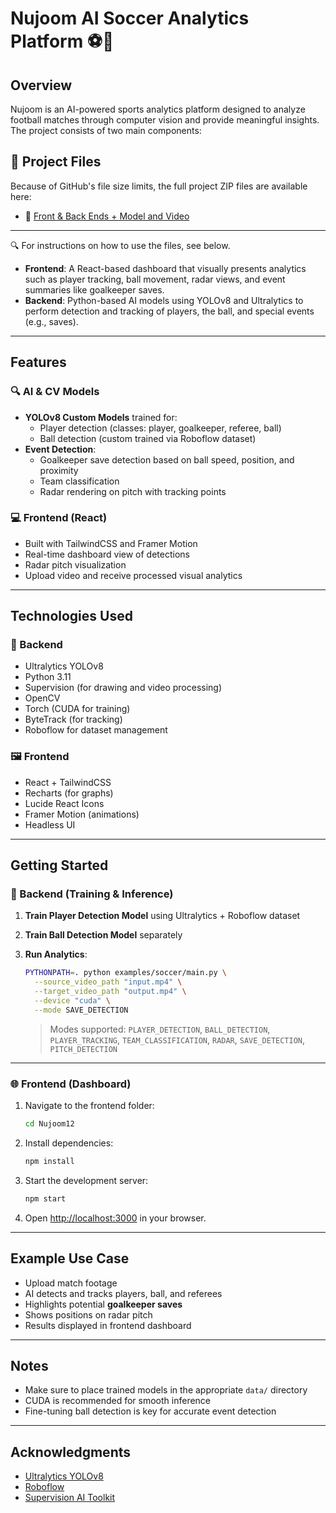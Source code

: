# Nujoom AI Soccer Analytics Platform ⚽🤖

## Overview

Nujoom is an AI-powered sports analytics platform designed to analyze football matches through computer vision and provide meaningful insights. The project consists of two main components:

## 📂 Project Files

Because of GitHub's file size limits, the full project ZIP files are available here:

- 📁 [Front & Back Ends + Model and Video](https://drive.google.com/drive/folders/1khSPeFxDvm0byeMXaESYS6t2Jjzzzu-k)
---

🔍 For instructions on how to use the files, see below.

- **Frontend**: A React-based dashboard that visually presents analytics such as player tracking, ball movement, radar views, and event summaries like goalkeeper saves.
- **Backend**: Python-based AI models using YOLOv8 and Ultralytics to perform detection and tracking of players, the ball, and special events (e.g., saves).

---

## Features

### 🔍 AI & CV Models

- **YOLOv8 Custom Models** trained for:
  - Player detection (classes: player, goalkeeper, referee, ball)
  - Ball detection (custom trained via Roboflow dataset)
- **Event Detection**:
  - Goalkeeper save detection based on ball speed, position, and proximity
  - Team classification
  - Radar rendering on pitch with tracking points

### 💻 Frontend (React)

- Built with TailwindCSS and Framer Motion
- Real-time dashboard view of detections
- Radar pitch visualization
- Upload video and receive processed visual analytics

---

## Technologies Used

### 🧠 Backend

- Ultralytics YOLOv8
- Python 3.11
- Supervision (for drawing and video processing)
- OpenCV
- Torch (CUDA for training)
- ByteTrack (for tracking)
- Roboflow for dataset management

### 🖼️ Frontend

- React + TailwindCSS
- Recharts (for graphs)
- Lucide React Icons
- Framer Motion (animations)
- Headless UI

---

## Getting Started

### 🚀 Backend (Training & Inference)

1. **Train Player Detection Model** using Ultralytics + Roboflow dataset
2. **Train Ball Detection Model** separately
3. **Run Analytics**:
   ```bash
   PYTHONPATH=. python examples/soccer/main.py \
     --source_video_path "input.mp4" \
     --target_video_path "output.mp4" \
     --device "cuda" \
     --mode SAVE_DETECTION
   ```

   > Modes supported: `PLAYER_DETECTION`, `BALL_DETECTION`, `PLAYER_TRACKING`, `TEAM_CLASSIFICATION`, `RADAR`, `SAVE_DETECTION`, `PITCH_DETECTION`

---

### 🌐 Frontend (Dashboard)

1. Navigate to the frontend folder:
   ```bash
   cd Nujoom12
   ```

2. Install dependencies:
   ```bash
   npm install
   ```

3. Start the development server:
   ```bash
   npm start
   ```

4. Open [http://localhost:3000](http://localhost:3000) in your browser.

---

## Example Use Case

- Upload match footage
- AI detects and tracks players, ball, and referees
- Highlights potential **goalkeeper saves**
- Shows positions on radar pitch
- Results displayed in frontend dashboard

---

## Notes

- Make sure to place trained models in the appropriate `data/` directory
- CUDA is recommended for smooth inference
- Fine-tuning ball detection is key for accurate event detection

---

## Acknowledgments

- [Ultralytics YOLOv8](https://github.com/ultralytics/ultralytics)
- [Roboflow](https://roboflow.com)
- [Supervision AI Toolkit](https://github.com/roboflow/supervision)
